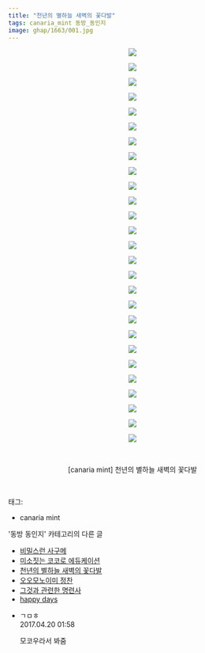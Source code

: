 ```yaml
---
title: "천년의 별하늘 새벽의 꽃다발"
tags: canaria_mint 동방_동인지
image: ghap/1663/001.jpg
---
```

<div class="article">
<p style="text-align: center; clear: none; float: none;"><img src="{{ site.nasurl }}/ghap/1663/001.jpg"/></p>
<p style="text-align: center; clear: none; float: none;"><img src="{{ site.nasurl }}/ghap/1663/002.jpg"/></p>
<p style="text-align: center; clear: none; float: none;"><img src="{{ site.nasurl }}/ghap/1663/003.jpg"/></p>
<p style="text-align: center; clear: none; float: none;"><img src="{{ site.nasurl }}/ghap/1663/004.jpg"/></p>
<p style="text-align: center; clear: none; float: none;"><img src="{{ site.nasurl }}/ghap/1663/005.jpg"/></p>
<p style="text-align: center; clear: none; float: none;"><img src="{{ site.nasurl }}/ghap/1663/006.jpg"/></p>
<p style="text-align: center; clear: none; float: none;"><img src="{{ site.nasurl }}/ghap/1663/007.jpg"/></p>
<p style="text-align: center; clear: none; float: none;"><img src="{{ site.nasurl }}/ghap/1663/008.jpg"/></p>
<p style="text-align: center; clear: none; float: none;"><img src="{{ site.nasurl }}/ghap/1663/009.jpg"/></p>
<p style="text-align: center; clear: none; float: none;"><img src="{{ site.nasurl }}/ghap/1663/010.jpg"/></p>
<p style="text-align: center; clear: none; float: none;"><img src="{{ site.nasurl }}/ghap/1663/011.jpg"/></p>
<p style="text-align: center; clear: none; float: none;"><img src="{{ site.nasurl }}/ghap/1663/012.jpg"/></p>
<p style="text-align: center; clear: none; float: none;"><img src="{{ site.nasurl }}/ghap/1663/013.jpg"/></p>
<p style="text-align: center; clear: none; float: none;"><img src="{{ site.nasurl }}/ghap/1663/014.jpg"/></p>
<p style="text-align: center; clear: none; float: none;"><img src="{{ site.nasurl }}/ghap/1663/015.jpg"/></p>
<p style="text-align: center; clear: none; float: none;"><img src="{{ site.nasurl }}/ghap/1663/016.jpg"/></p>
<p style="text-align: center; clear: none; float: none;"><img src="{{ site.nasurl }}/ghap/1663/017.jpg"/></p>
<p style="text-align: center; clear: none; float: none;"><img src="{{ site.nasurl }}/ghap/1663/018.jpg"/></p>
<p style="text-align: center; clear: none; float: none;"><img src="{{ site.nasurl }}/ghap/1663/019.jpg"/></p>
<p style="text-align: center; clear: none; float: none;"><img src="{{ site.nasurl }}/ghap/1663/020.jpg"/></p>
<p style="text-align: center; clear: none; float: none;"><img src="{{ site.nasurl }}/ghap/1663/021.jpg"/></p>
<p style="text-align: center; clear: none; float: none;"><img src="{{ site.nasurl }}/ghap/1663/022.jpg"/></p>
<p style="text-align: center; clear: none; float: none;"><img src="{{ site.nasurl }}/ghap/1663/023.jpg"/></p>
<p style="text-align: center; clear: none; float: none;"><img src="{{ site.nasurl }}/ghap/1663/024.jpg"/></p>
<p style="text-align: center; clear: none; float: none;"><img src="{{ site.nasurl }}/ghap/1663/025.jpg"/></p>
<p style="text-align: center; clear: none; float: none;"><img src="{{ site.nasurl }}/ghap/1663/026.jpg"/></p>
<p style="text-align: center; clear: none; float: none;"><img src="{{ site.nasurl }}/ghap/1663/027.jpg"/></p>
<p style="text-align: center; clear: none; float: none;"><br/></p>
<p style="text-align: center; clear: none; float: none;">[canaria mint] 천년의 별하늘 새벽의 꽃다발</p>
<p><br/></p>
</div><div class="tagTrail">
<p>태그: </p>
<ul>
<li>canaria mint</li>
</ul>
</div><div class="another">
<p>'동방 동인지' 카테고리의 다른 글</p>
<ul>
<li><a href="/2016-08-18-ghap_1666">비밀스런 사구메</a></li>
<li><a href="/2016-08-18-ghap_1665">미소짓는 코코로 에듀케이션</a></li>
<li><a href="/2016-08-18-ghap_1663">천년의 별하늘 새벽의 꽃다발</a></li>
<li><a href="/2016-08-18-ghap_1662">오오모노이미 정찬</a></li>
<li><a href="/2016-08-17-ghap_1661">그것과 관련한 명련사</a></li>
<li><a href="/2016-08-17-ghap_1660">happy days</a></li>
</ul>
</div><div class="cb_module cb_fluid">
<div class="cb_wrt cb_profile">
<div class="comment">
<ul>
<li class="cb_thumb_off" id="comment14969771">
<div class="cb_comment_area">
<div class="cb_info_area">
<div class="cb_section">
<span class="cb_nick_name">ㄱㅁㅎ</span>
</div>
<div class="cb_section">
<span class="cb_date">2017.04.20 01:58 </span>
</div>
</div>
<div class="cb_dsc_comment">
<p class="cb_dsc">
											모코우라서 봐줌
										</p>
</div>
</div></li>
</ul>
</div>
</div><!-- commentList close -->
</div>